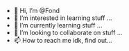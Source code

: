 - 👋 Hi, I’m @Fond
- 👀 I’m interested in learning stuff ...
- 🌱 I’m currently learning stuff ...
- 💞️ I’m looking to collaborate on stuff ...
- 📫 How to reach me idk, find out...

<!---
Fond is ✨ special ✨.
--->
